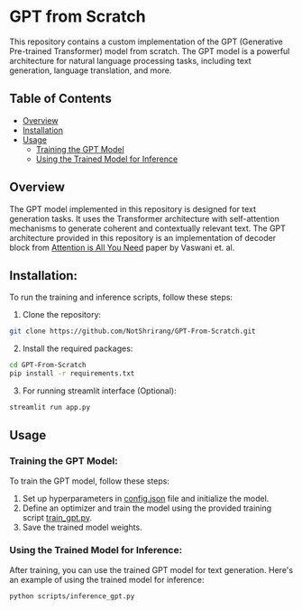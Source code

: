 # GPT from Scratch

This repository contains a custom implementation of the GPT (Generative Pre-trained Transformer) model from scratch. The GPT model is a powerful architecture for natural language processing tasks, including text generation, language translation, and more.

## Table of Contents

- [Overview](#overview)
- [Installation](#installation)
- [Usage](#usage)
  - [Training the GPT Model](#training-the-gpt-model)
  - [Using the Trained Model for Inference](#using-the-trained-model-for-inference)

## Overview

The GPT model implemented in this repository is designed for text generation tasks. It uses the Transformer architecture with self-attention mechanisms to generate coherent and contextually relevant text. The GPT architecture provided in this repository is an implementation of decoder block from [Attention is All You Need](https://arxiv.org/abs/1706.03762) paper by Vaswani et. al.

## Installation:

To run the training and inference scripts, follow these steps:

1. Clone the repository:

```sh
git clone https://github.com/NotShrirang/GPT-From-Scratch.git
```

2. Install the required packages:

```sh
cd GPT-From-Scratch
pip install -r requirements.txt
```

3. For running streamlit interface (Optional):

```sh
streamlit run app.py
```

## Usage

### Training the GPT Model:

To train the GPT model, follow these steps:

1. Set up hyperparameters in [config.json](https://github.com/NotShrirang/GPT-From-Scratch/blob/main/config.json) file and initialize the model.
2. Define an optimizer and train the model using the provided training script [train_gpt.py](https://github.com/NotShrirang/GPT-From-Scratch/blob/main/scripts/train_gpt.py).
3. Save the trained model weights.

### Using the Trained Model for Inference:

After training, you can use the trained GPT model for text generation. Here's an example of using the trained model for inference:

```bash
python scripts/inference_gpt.py
```
